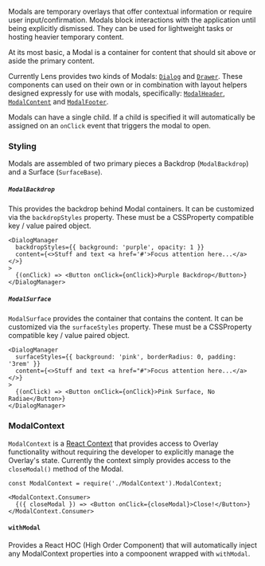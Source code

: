 Modals are temporary overlays that offer contextual information or require user input/confirmation. Modals block interactions with the application until being explicitly dismissed. They can be used for lightweight tasks or hosting heavier temporary content.

At its most basic, a Modal is a container for content that should sit above or aside the primary content.

Currently Lens provides two kinds of Modals: [`Dialog`](/#!/Dialog) and [`Drawer`](/#!/Drawer). These components can used on their own or in combination with layout helpers designed expressly for use with modals, specifically: [`ModalHeader`](/#!/ModalHeader), [`ModalContent`](/#!/ModalContent) and [`ModalFooter`](/#!/ModalFooter).

Modals can have a single child. If a child is specified it will automatically be assigned on an `onClick` event that triggers the modal to open.

### Styling

Modals are assembled of two primary pieces a Backdrop (`ModalBackdrop`) and a Surface (`SurfaceBase`).

##### `ModalBackdrop`

This provides the backdrop behind Modal containers. It can be customized via the `backdropStyles` property. These must be a CSSProperty compatible key / value paired object.

```
<DialogManager
  backdropStyles={{ background: 'purple', opacity: 1 }}
  content={<>Stuff and text <a href='#'>Focus attention here...</a></>}
>
  {(onClick) => <Button onClick={onClick}>Purple Backdrop</Button>}
</DialogManager>
```

##### `ModalSurface`

`ModalSurface` provides the container that contains the content. It can be customized via the `surfaceStyles` property. These must be a CSSProperty compatible key / value paired object.

```
<DialogManager
  surfaceStyles={{ background: 'pink', borderRadius: 0, padding: '3rem' }}
  content={<>Stuff and text <a href="#">Focus attention here...</a></>}
>
  {(onClick) => <Button onClick={onClick}>Pink Surface, No Radiae</Button>}
</DialogManager>
```

### ModalContext

`ModalContext` is a [React Context](https://reactjs.org/docs/context.html) that provides access to Overlay functionality without requiring the developer to explicitly manage the Overlay's state. Currently the context simply provides access to the `closeModal()` method of the Modal.

```
const ModalContext = require('./ModalContext').ModalContext;

<ModalContext.Consumer>
  {({ closeModal }) => <Button onClick={closeModal}>Close!</Button>}
</ModalContext.Consumer>
```

#### `withModal`

Provides a React HOC (High Order Component) that will automatically inject any ModalContext properties into a compoonent wrapped with `withModal`.
